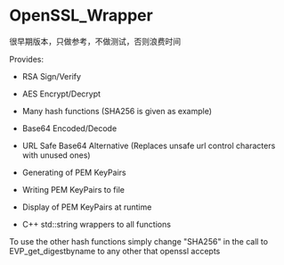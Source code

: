 # OpenSSL_Wrapper
很早期版本，只做参考，不做测试，否则浪费时间

Provides:

* RSA Sign/Verify

* AES Encrypt/Decrypt

* Many hash functions (SHA256 is given as example)

* Base64 Encoded/Decode

* URL Safe Base64 Alternative (Replaces unsafe url control characters with unused ones)

* Generating of PEM KeyPairs

* Writing PEM KeyPairs to file

* Display of PEM KeyPairs at runtime

* C++ std::string wrappers to all functions

To use the other hash functions simply change "SHA256" in the call to EVP_get_digestbyname to any other that openssl accepts
